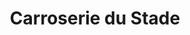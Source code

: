 ---
title: "Carroserie du Stade"
url: /saint-martin-de-crau/carroserie-du-stade/
shop: réparation de voitures
---